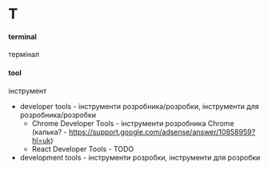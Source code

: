 # T

#### terminal
термінал

#### tool
інструмент
  - developer tools - інструменти розробника/розробки, інструменти для розробника/розробки
    - Chrome Developer Tools - інструменти розробника Chrome (калька? - https://support.google.com/adsense/answer/10858959?hl=uk)
    - React Developer Tools - TODO
  - development tools - інструменти розробки, інструменти для розробки
